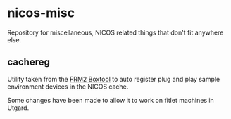 # nicos-misc

Repository for miscellaneous, NICOS related things that don't fit anywhere else.

## cachereg 

Utility taken from the [FRM2 Boxtool](https://forge.frm2.tum.de/cgit/cgit.cgi/frm2/general/boxtools.git/tree/cachereg/cachereg) to auto register plug and play sample environment devices in the NICOS cache.

Some changes have been made to allow it to work on fitlet machines in Utgard.
